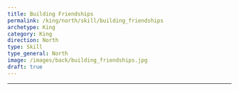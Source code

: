 ```yaml
---
title: Building Friendships
permalink: /king/north/skill/building_friendships
archetype: King
category: King
direction: North
type: Skill
type_general: North
image: /images/back/building_friendships.jpg
draft: true
---
```


---
